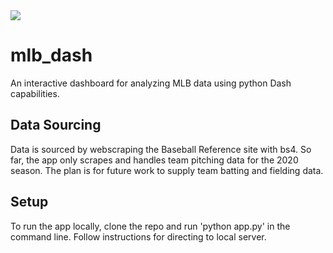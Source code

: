 <img src="images/md_gif.gif ?raw=true"/>

# mlb_dash #
An interactive dashboard for analyzing MLB data using python Dash capabilities.

## Data Sourcing ##
Data is sourced by webscraping the Baseball Reference site with bs4. So far, the app only scrapes and handles team pitching data for the 2020 season. The plan  is for future work to supply team batting and fielding data. 

## Setup ##
To run the app locally, clone the repo and run 'python app.py' in the command line. Follow instructions for directing to local server.
